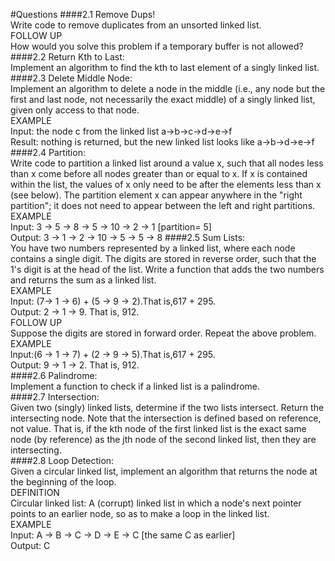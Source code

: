 #Questions
####2.1 Remove Dups!  
Write code to remove duplicates from an unsorted linked list.  
FOLLOW UP  
How would you solve this problem if a temporary buffer is not allowed?
####2.2 Return Kth to Last:  
Implement an algorithm to find the kth to last element of a singly linked list.
####2.3 Delete Middle Node:  
Implement an algorithm to delete a node in the middle (i.e., any node but the first and last node, not necessarily the exact middle) of a singly linked list, given only access to that node.  
EXAMPLE  
Input: the node c from the linked list a->b->c->d->e->f  
Result: nothing is returned, but the new linked list looks like a->b->d->e->f
####2.4 Partition:  
Write code to partition a linked list around a value x, such that all nodes less than x come 
before all nodes greater than or equal to x. If x is contained within the list, the values of x only need
to be after the elements less than x (see below). The partition element x can appear anywhere in the
"right partition"; it does not need to appear between the left and right partitions.  
EXAMPLE  
Input: 3 -> 5 -> 8 -> 5 -> 10 -> 2 -> 1 [partition= 5]  
Output: 3 -> 1 -> 2 -> 10 -> 5 -> 5 -> 8
####2.5 Sum Lists:  
You have two numbers represented by a linked list, where each node contains a single
digit. The digits are stored in reverse order, such that the 1's digit is at the head of the list. Write a
function that adds the two numbers and returns the sum as a linked list.  
EXAMPLE  
Input: (7-> 1 -> 6) + (5 -> 9 -> 2).That is,617 + 295.  
Output: 2 -> 1 -> 9. That is, 912.  
FOLLOW UP  
Suppose the digits are stored in forward order. Repeat the above problem.  
EXAMPLE  
lnput:(6 -> 1 -> 7) + (2 -> 9 -> 5).That is,617 + 295.  
Output: 9 -> 1 -> 2. That is, 912.  
####2.6 Palindrome:  
Implement a function to check if a linked list is a palindrome.  
####2.7 Intersection:  
Given two (singly) linked lists, determine if the two lists intersect. Return the intersecting node. Note that the intersection is defined based on reference, not value. That is, if the kth
node of the first linked list is the exact same node (by reference) as the jth node of the second linked list, then they are intersecting.  
####2.8 Loop Detection:  
Given a circular linked list, implement an algorithm that returns the node at the beginning of the loop.  
DEFINITION  
Circular linked list: A (corrupt) linked list in which a node's next pointer points to an earlier node, so
as to make a loop in the linked list.  
EXAMPLE  
Input:  A -> B -> C -> D -> E -> C [the same C as earlier]  
Output:  C
